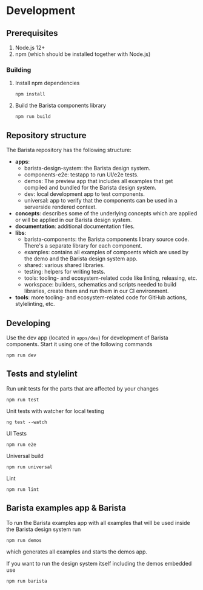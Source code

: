 # Development

## Prerequisites

1. Node.js 12+
2. npm (which should be installed together with Node.js)

### Building

1. Install npm dependencies
   ```
   npm install
   ```
2. Build the Barista components library
   ```
   npm run build
   ```

## Repository structure

The Barista repository has the following structure:

- **apps**:
  - barista-design-system: the Barista design system.
  - components-e2e: testapp to run UI/e2e tests.
  - demos: The preview app that includes all examples that get compiled and
    bundled for the Barista design system.
  - dev: local development app to test components.
  - universal: app to verify that the components can be used in a serverside
    rendered context.
- **concepts**: describes some of the underlying concepts which are applied or
  will be applied in our Barista design system.
- **documentation**: additional documentation files.
- **libs**:
  - barista-components: the Barista components library source code. There's a
    separate library for each component.
  - examples: contains all examples of compoents which are used by the demo and
    the Barista design system app.
  - shared: various shared libraries.
  - testing: helpers for writing tests.
  - tools: tooling- and ecosystem-related code like linting, releasing, etc.
  - workspace: builders, schematics and scripts needed to build libraries,
    create them and run them in our CI environment.
- **tools**: more tooling- and ecosystem-related code for GitHub actions,
  stylelinting, etc.

## Developing

Use the dev app (located in `apps/dev`) for development of Barista components.
Start it using one of the following commands

```
npm run dev
```

## Tests and stylelint

Run unit tests for the parts that are affected by your changes

```
npm run test
```

Unit tests with watcher for local testing

```
ng test --watch
```

UI Tests

```
npm run e2e
```

Universal build

```
npm run universal
```

Lint

```
npm run lint
```

## Barista examples app & Barista

To run the Barista examples app with all examples that will be used inside the
Barista design system run

```
npm run demos
```

which generates all examples and starts the demos app.

If you want to run the design system itself including the demos embedded use

```
npm run barista
```
